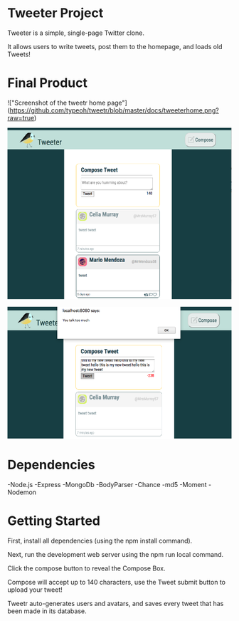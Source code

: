 # Tweeter Project

Tweeter is a simple, single-page Twitter clone.

It allows users to write tweets, post them to the homepage, and loads old Tweets! 

# Final Product
!["Screenshot of the tweetr home page"]
(https://github.com/typeoh/tweetr/blob/master/docs/tweeterhome.png?raw=true)

!["Screenshot of hover function on tweet"](https://github.com/typeoh/tweetr/blob/master/docs/hover-icon.png?raw=true)

!["Screenshot of too many words entered into tweet compose box"](https://github.com/typeoh/tweetr/blob/master/docs/too-many-words.png?raw=true)



# Dependencies

-Node.js -Express -MongoDb -BodyParser -Chance -md5 -Moment -Nodemon

# Getting Started

First, install all dependencies (using the npm install command). 

Next, run the development web server using the npm run local command.

Click the compose button to reveal the Compose Box.

Compose will accept up to 140 characters, use the Tweet submit button to upload your tweet!

Tweetr auto-generates users and avatars, and saves every tweet that has been made in its database.
